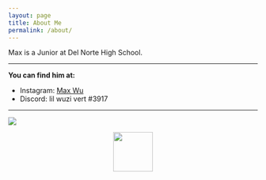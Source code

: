 ```yaml
---
layout: page
title: About Me
permalink: /about/
---
```


Max is a Junior at Del Norte High School.

---

**You can find him at:**<br>
<ul>
    <li>Instagram: <a href="https://www.instagram.com/mmax.wu/">Max Wu</a></li>
    <li>Discord: lil wuzi vert #3917</li>
</ul>

---


![](https://www.powayusd.com/PUSD/media/DNHS/images/slider/Hi-Res-School-Photo-min.jpg?ext=.jpg)

<p align="center">
    <img src="https://c.tenor.com/xNKl6BfDVjYAAAAd/skull-skeleton.gif" width="80" height="80" />
</p>



